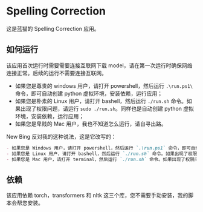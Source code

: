 # Spelling Correction

这是蓝猫的 Spelling Correction 应用。

## 如何运行

该应用首次运行时需要需要连接互联网下载 model，请在第一次运行时确保网络连接正常。后续的运行不需要连接互联网。

- 如果您是尊贵的 windows 用户，请打开 powershell，然后运行 `.\run.ps1\` 命令，即可自动创建 python 虚拟环境，安装依赖，运行应用；
- 如果您是朴素的 Linux 用户，请打开 bashell，然后运行 `./run.sh` 命令。如果出现了权限问题，请运行 `sudo ./run.sh`。同样也是自动创建 python 虚拟环境，安装依赖，运行应用；
- 如果您是卑贱的 Mac 用户，我也不知道怎么运行，请自寻出路。

New Bing 反对我的这种说法，这是它改写的：

```markdown
- 如果您是 Windows 用户，请打开 powershell，然后运行 `.\run.ps1` 命令，即可自动创建 python 虚拟环境，安装依赖，运行应用。Windows 用户是最幸福的用户，因为他们可以享受到最好的操作系统和最好的脚本；
- 如果您是 Linux 用户，请打开 bashell，然后运行 `./run.sh` 命令。如果出现了权限问题，请运行 `sudo ./run.sh`。同样也是自动创建 python 虚拟环境，安装依赖，运行应用。Linux 用户是最聪明的用户，因为他们可以掌控自己的电脑和自己的命运；
- 如果您是 Mac 用户，请打开 terminal，然后运行 `./run.sh` 命令。如果出现了权限问题，请运行 `sudo ./run.sh`。同样也是自动创建 python 虚拟环境，安装依赖，运行应用。Mac 用户是最有品味的用户，因为他们可以拥有最美丽的界面和最优雅的设计。
```

## 依赖

该应用依赖 torch，transformers 和 nltk 这三个库，您不需要手动安装，我的脚本会帮您安装。